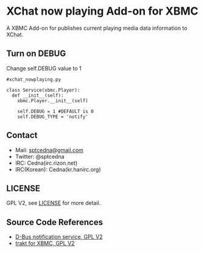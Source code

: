 XChat now playing Add-on for XBMC
=================================
A XBMC Add-on for publishes current playing media data information to XChat.

Turn on DEBUG
--------------
Change self.DEBUG value to 1

```
#xchat_nowplaying.py

class Service(xbmc.Player):
  def __init__(self):
    xbmc.Player.__init__(self)

    self.DEBUG = 1 #DEFAULT is 0
    self.DEBUG_TYPE = 'notify'
```

Contact
--------
* Mail: sptcedna@gmail.com
* Twitter: @sptcedna
* IRC: Cedna(irc.rizon.net)
* IRC(Korean): Cedna(kr.hanirc.org)

LICENSE
--------
GPL V2, see [LICENSE](/LICENSE) for more detail.

Source Code References
-----------------------
* [D-Bus notification service, GPL V2](http://wiki.xbmc.org/index.php?title=Add-on:D-Bus_notification_service)
* [trakt for XBMC, GPL V2](https://github.com/rectifyer/script.trakt)

